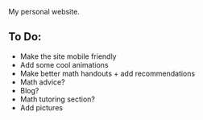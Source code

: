 My personal website.

## To Do:
- Make the site mobile friendly
- Add some cool animations
- Make better math handouts + add recommendations
- Math advice?
- Blog?
- Math tutoring section?
- Add pictures
